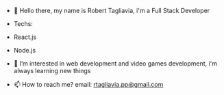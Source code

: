 - 👋 Hello there, my name is Robert Tagliavia, i'm a Full Stack Developer
-  Techs: 
  - React.js
  - Node.js

- 👀 I’m interested in web development and video games development, i'm always learning new things
- 📫 How to reach me?
  email: rtagliavia.pp@gmail.com

<!---
rtagliaviaz/rtagliaviaz is a ✨ special ✨ repository because its `README.md` (this file) appears on your GitHub profile.
You can click the Preview link to take a look at your changes.
--->
